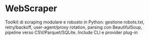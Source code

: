 # WebScraper
Toolkit di scraping modulare e robusto in Python: gestione robots.txt, retry/backoff, user-agent/proxy rotation, parsing con BeautifulSoup, pipeline verso CSV/Parquet/SQLite. Include CLI e provider plug-in
